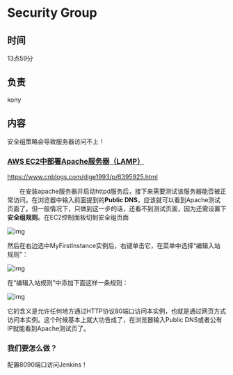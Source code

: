 # Security Group

## 时间

13点59分

## 负责

kony

## 内容

安全组策略会导致服务器访问不上！

### [AWS EC2中部署Apache服务器（LAMP）](https://www.cnblogs.com/dige1993/p/6395925.html)

https://www.cnblogs.com/dige1993/p/6395925.html

　　在安装apache服务器并启动httpd服务后，接下来需要测试该服务器能否被正常访问。在浏览器中输入前面提到的**Public DNS**，应该就可以看到Apache测试页面了。但一般情况下，只做到这一步的话，还看不到测试页面，因为还需设置下**安全组规则**。在EC2控制面板切到安全组页面

![img](https://images2015.cnblogs.com/blog/649725/201702/649725-20170214215529863-2134694630.png)

然后在右边选中MyFirstInstance实例后，右键单击它，在菜单中选择“编辑入站规则”：

![img](https://images2015.cnblogs.com/blog/649725/201702/649725-20170214215717144-242074204.png)

在“编辑入站规则”中添加下面这样一条规则：

![img](https://images2015.cnblogs.com/blog/649725/201702/649725-20170214215854894-27045378.png)

它的含义是允许任何地方通过HTTP协议80端口访问本实例，也就是通过网页方式访问本实例。这个时候基本上就大功告成了，在浏览器输入Public DNS或者公有IP就能看到Apache测试页了。



### 我们要怎么做？

配置8090端口访问Jenkins！